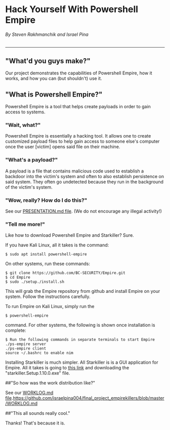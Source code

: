 # Hack Yourself With Powershell Empire

###### By Steven Rakhmanchik and Israel Pina
---
## "What'd you guys make?"

Our project demonstrates the capabilities of Powershell Empire, how it works, and how you can (but shouldn't) use it.

## "What is Powershell Empire?"

Powershell Empire is a tool that helps create payloads in order to gain access to systems.

### "Wait, what?"

Powershell Empire is essentially a hacking tool. It allows one to create customized payload files to help gain access to someone else's computer once the user [victim] opens said file on their machine. 

### "What's a payload?"

A payload is a file that contains malicious code used to establish a backdoor into the victim's system and often to also establish persistence on said system. They often go undetected because they run in the background of the victim's system.

### "Wow, really? How do I do this?"

See our [PRESENTATION.md file](https://github.com/israelpina004/final_project_empirekillers/blob/master/presentation.md). (We do not encourage any illegal activity!)

### "Tell me more!"

Like how to download Powershell Empire and Starkiller? Sure.

If you have Kali Linux, all it takes is the command:

	$ sudo apt install powershell-empire

On other systems, run these commands:

	$ git clone https://github.com/BC-SECURITY/Empire.git
	$ cd Empire
	$ sudo ./setup./install.sh

This will grab the Empire repository from github and install Empire on your system. Follow the instructions carefully.

To run Empire on Kali Linux, simply run the 
	
	$ powershell-empire

command. For other systems, the following is shown once installation is complete:

	$ Run the following commands in separate terminals to start Empire
	./ps-empire server
	./ps-empire client
	source ~/.bashrc to enable nim

Installing Starkiller is much simpler. All Starkiller is is a GUI application for Empire. All it takes is going to [this link](https://github.com/BC-SECURITY/Starkiller/releases) and downloading the "starkiller.Setup.1.10.0.exe" file.

##"So how was the work distribution like?"

See our [WORKLOG.md file](https://github.com/israelpina004/final_project_empirekillers/blob/master/WORKLOG.md).https://github.com/israelpina004/final_project_empirekillers/blob/master/WORKLOG.md

##"This all sounds really cool."

Thanks! That's because it is.
